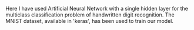 Here I have used Artificial Neural Network with a single hidden layer for the multiclass classification problem of handwritten digit recognition. The MNIST dataset, available in 'keras', has been used to train our model.
